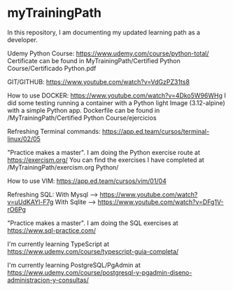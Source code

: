 # myTrainingPath
In this repository, I am documenting my updated learning path as a developer.

Udemy Python Course: https://www.udemy.com/course/python-total/
Certificate can be found in MyTrainingPath/Certified Python Course/Certificado Python.pdf

GIT/GITHUB: https://www.youtube.com/watch?v=VdGzPZ31ts8

How to use DOCKER: https://www.youtube.com/watch?v=4Dko5W96WHg 
I did some testing running a container with a Python light Image (3.12-alpine) with a simple Python app.
Dockerfile can be found in /MyTrainingPath/Certified Python Course/ejercicios

Refreshing Terminal commands: https://app.ed.team/cursos/terminal-linux/02/05

"Practice makes a master". I am doing the Python exercise route at https://exercism.org/
You can find the exercises I have completed at /MyTrainingPath/exercism.org Python/

How to use VIM: https://app.ed.team/cursos/vim/01/04

Refreshing SQL:
With Mysql --> https://www.youtube.com/watch?v=uUdKAYl-F7g
With Sqlite --> https://www.youtube.com/watch?v=DFg1V-rO6Pg

"Practice makes a master". I am doing the SQL exercises at https://www.sql-practice.com/

I'm currently learning TypeScript at https://www.udemy.com/course/typescript-guia-completa/

I'm currently learning PostgreSQL/PgAdmin at https://www.udemy.com/course/postgresql-y-pgadmin-diseno-administracion-y-consultas/


